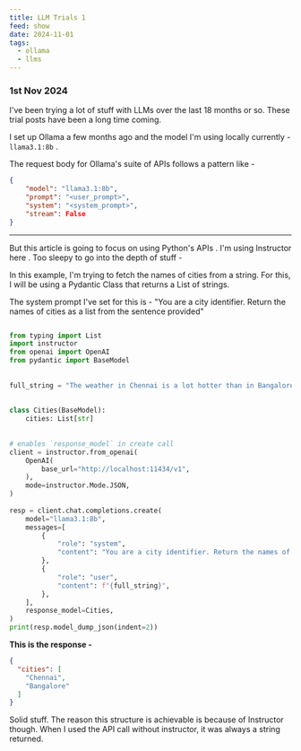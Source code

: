```yaml
---
title: LLM Trials 1
feed: show
date: 2024-11-01
tags:
  - ollama
  - llms
---
```

### 1st Nov 2024


I've been trying a lot of stuff with LLMs over the last 18 months or so. These trial posts have been a long time coming. 

I set up Ollama a few months ago and the model I'm using locally currently - `llama3.1:8b` .

The request body for Ollama's suite of APIs follows a pattern like - 

```json
{  
    "model": "llama3.1:8b",  
    "prompt": "<user_prompt>",  
    "system": "<system_prompt>",  
    "stream": False
}
```


---

But this article is going to focus on using Python's APIs . I'm using Instructor here . Too sleepy to go into the depth of stuff - 

In this example, I'm trying to fetch the names of cities from a string. 
For this, I will be using a Pydantic Class that returns a List of strings. 

The system prompt I've set for this is - "You are a city identifier. Return the names of cities as a list from the sentence provided"

```python

from typing import List  
import instructor  
from openai import OpenAI  
from pydantic import BaseModel  
  
  
full_string = "The weather in Chennai is a lot hotter than in Bangalore."  
  
  
class Cities(BaseModel):  
    cities: List[str]  
  
  
# enables `response_model` in create call  
client = instructor.from_openai(  
    OpenAI(  
        base_url="http://localhost:11434/v1",  
    ),  
    mode=instructor.Mode.JSON,  
)  
  
resp = client.chat.completions.create(  
    model="llama3.1:8b",  
    messages=[  
        {  
            "role": "system",  
            "content": "You are a city identifier. Return the names of cities from the sentence provided.",  
        },  
        {  
            "role": "user",  
            "content": f"{full_string}",  
        },  
    ],  
    response_model=Cities,  
)  
print(resp.model_dump_json(indent=2))

```


**This is the response -** 

```json
{
  "cities": [
    "Chennai",
    "Bangalore"
  ]
}
```

Solid stuff. The reason this structure is achievable is because of Instructor though. When I used the API call without instructor, it was always a string returned. 